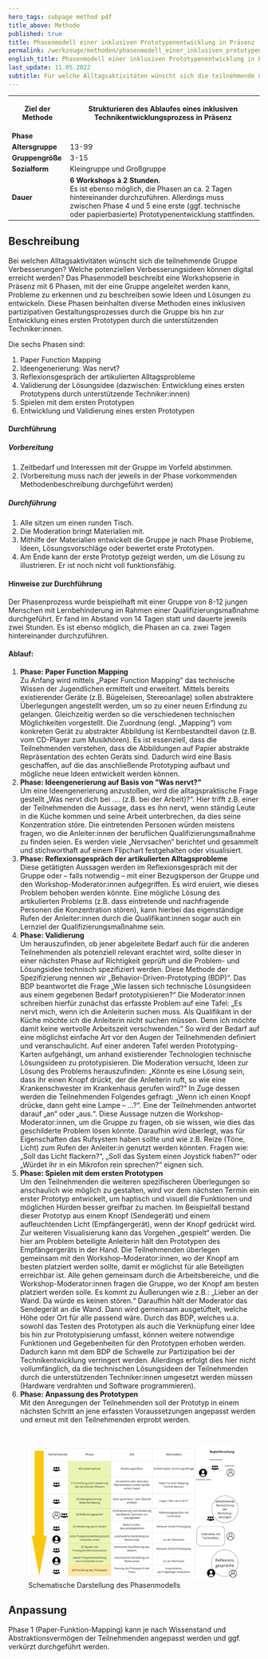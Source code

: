 ```yaml
---
hero_tags: subpage method pdf
title_above: Methode
published: true
title: Phasenmodell einer inklusiven Prototypenentwicklung in Präsenz
permalink: /werkzeuge/methoden/phasenmodell_einer_inklusiven_prototypenentwicklung_in_praesenz/
english_title: Phasenmodell einer inklusiven Prototypenentwicklung in Präsenz
last_update: 11.05.2022
subtitle: Für welche Alltagsaktivitäten wünscht sich die teilnehmende Gruppe Verbesserungen? Welche Ideen für Verbesserungen können digital erreicht werden? Das Phasenmodell beschreibt eine Workshop-Serie in Präsenz mit sechs Abschnitten (Phasen). Stufenweise wird die Gruppe angeleitet, Probleme zu erkennen und zu beschreiben. Damit sie schließlich Ideen und Lösungen zu entwickeln.
---
```


<table class="tb">
    <tr>
        <th><strong>Ziel der Methode</strong></th>
        <th>

Strukturieren des Ablaufes eines inklusiven Technikentwicklungsprozess in Präsenz

</th>
    </tr>
    <tr>
      <td><strong>Phase</strong></td>
      <td></td>
    </tr>
    <tr>
      <td><strong>Altersgruppe</strong></td>
      <td>13-99</td>
    </tr>
    <tr>
      <td><strong>Gruppengröße</strong></td>
      <td>3-15</td>
    </tr>
    <tr>
      <td><strong>Sozialform</strong></td>
      <td>Kleingruppe und Großgruppe</td>
    </tr>
    <tr>
      <td><strong>Dauer</strong></td>
      <td>
      <strong>
      6 Workshops à 2 Stunden.
      </strong>
      <br>
      Es ist ebenso möglich, die Phasen an ca. 2 Tagen hintereinander durchzuführen. Allerdings muss zwischen Phase 4 und 5 eine erste (ggf. technische oder papierbasierte) Prototypenentwicklung stattfinden.
      </td>
    </tr>
    
</table>

## Beschreibung

Bei welchen Alltagsaktivitäten wünscht sich die teilnehmende Gruppe Verbesserungen? Welche potenziellen Verbesserungsideen können digital erreicht werden? Das Phasenmodell beschreibt eine Workshopserie in Präsenz mit 6 Phasen, mit der eine Gruppe angeleitet werden kann, Probleme zu erkennen und zu beschreiben sowie Ideen und Lösungen zu entwickeln. Diese Phasen beinhalten diverse Methoden eines inklusiven partizipativen Gestaltungsprozesses durch die Gruppe bis hin zur Entwicklung eines ersten Prototypen durch die unterstützenden Techniker:innen.

Die sechs Phasen sind:

1. Paper Function Mapping
2. Ideengenerierung: Was nervt?
3. Reflexionsgespräch der artikulierten Alltagsprobleme
4. Validierung der Lösungsidee
   (dazwischen: Entwicklung eines ersten Prototypens durch unterstützende Techniker:innen)
5. Spielen mit dem ersten Prototypen
6. Entwicklung und Validierung eines ersten Prototypen

#### Durchführung

##### Vorbereitung

1. Zeitbedarf und Interessen mit der Gruppe im Vorfeld abstimmen.
2. (Vorbereitung muss nach der jeweils in der Phase vorkommenden Methodenbeschreibung durchgeführt werden)

##### Durchführung

1. Alle sitzen um einen runden Tisch.
2. Die Moderation bringt Materialien mit.
3. Mithilfe der Materialien entwickelt die Gruppe je nach Phase Probleme, Ideen, Lösungsvorschläge oder bewertet erste Prototypen.
4. Am Ende kann der erste Prototyp gezeigt werden, um die Lösung zu illustrieren. Er ist noch nicht voll funktionsfähig.

#### Hinweise zur Durchführung

Der Phasenprozess wurde beispielhaft mit einer Gruppe von 8-12 jungen Menschen mit Lernbehinderung im Rahmen einer Qualifizierungsmaßnahme durchgeführt. Er fand im Abstand von 14 Tagen statt und dauerte jeweils zwei Stunden. Es ist ebenso möglich, die Phasen an ca. zwei Tagen hintereinander durchzuführen.

#### Ablauf:

1. <strong>Phase: Paper Function Mapping </strong>
   <br>
   Zu Anfang wird mittels „Paper Function Mapping“ das technische Wissen der Jugendlichen ermittelt und erweitert. Mittels bereits existierender Geräte (z.B. Bügeleisen, Stereoanlage) sollen abstraktere Überlegungen angestellt werden, um so zu einer neuen Erfindung zu gelangen. Gleichzeitig werden so die verschiedenen technischen Möglichkeiten vorgestellt. Die Zuordnung (engl. „Mapping“) vom konkreten Gerät zu abstrakter Abbildung ist Kernbestandteil davon (z.B. vom CD-Player zum Musikhören). Es ist essenziell, dass die Teilnehmenden verstehen, dass die Abbildungen auf Papier abstrakte Repräsentation des echten Geräts sind. Dadurch wird eine Basis geschaffen, auf die das anschließende Prototyping aufbaut und mögliche neue Ideen entwickelt werden können.
2. <strong>Phase: Ideengenerierung auf Basis von "Was nervt?" </strong>
   <br>
   Um eine Ideengenerierung anzustoßen, wird die alltagspraktische Frage gestellt „Was nervt dich bei …. (z.B. bei der Arbeit)?“. Hier trifft z.B. einer der Teilnehmenden die Aussage, dass es ihn nervt, wenn ständig Leute in die Küche kommen und seine Arbeit unterbrechen, da dies seine Konzentration störe. Die eintretenden Personen würden meistens fragen, wo die Anleiter:innen der beruflichen Qualifizierungsmaßnahme zu finden seien. Es werden viele „Nervsachen“ berichtet und gesammelt und stichworthaft auf einem Flipchart festgehalten oder visualisiert.
3. <strong>Phase: Reflexionsgespräch der artikulierten Alltagsprobleme </strong>
   <br>
   Diese getätigten Aussagen werden im Reflexionsgespräch mit der Gruppe oder – falls notwendig – mit einer Bezugsperson der Gruppe und den Workshop-Moderator:innen aufgegriffen. Es wird eruiert, wie dieses Problem behoben werden könnte. Eine mögliche Lösung des artikulierten Problems (z.B. dass eintretende und nachfragende Personen die Konzentration stören), kann hierbei das eigenständige Rufen der Anleiter:innen durch die Qualifikant:innen sogar auch ein Lernziel der Qualifizierungsmaßnahme sein.
4. <strong>Phase: Validierung </strong>
   <br>
   Um herauszufinden, ob jener abgeleitete Bedarf auch für die anderen Teilnehmenden als potenziell relevant erachtet wird, sollte dieser in einer nächsten Phase auf Richtigkeit geprüft und die Problem- und Lösungsidee technisch spezifiziert werden. Diese Methode der Spezifizierung nennen wir „Behavior-Driven-Prototyping (BDP)“. Das BDP beantwortet die Frage „Wie lassen sich technische Lösungsideen aus einem gegebenen Bedarf prototypisieren?“ Die Moderator:innen schreiben hierfür zunächst das erfasste Problem auf eine Tafel: „Es nervt mich, wenn ich die Anleiterin suchen muss. Als Qualifikant in der Küche möchte ich die Anleiterin nicht suchen müssen. Denn ich möchte damit keine wertvolle Arbeitszeit verschwenden.“ So wird der Bedarf auf eine möglichst einfache Art vor den Augen der Teilnehmenden definiert und veranschaulicht. Auf einer anderen Tafel werden Prototyping-Karten aufgehängt, um anhand existierender Technologien technische Lösungsideen zu prototypisieren. Die Moderation versucht, Ideen zur Lösung des Problems herauszufinden: „Könnte es eine Lösung sein, dass ihr einen Knopf drückt, der die Anleiterin ruft, so wie eine Krankenschwester im Krankenhaus gerufen wird?“ In Zuge dessen werden die Teilnehmenden Folgendes gefragt: „Wenn ich einen Knopf drücke, dann geht eine Lampe – …?“. Eine der Teilnehmenden antwortet darauf „an“ oder „aus.“. Diese Aussage nutzen die Workshop-Moderator:innen, um die Gruppe zu fragen, ob sie wissen, wie dies das geschilderte Problem lösen könnte. Daraufhin wird überlegt, was für Eigenschaften das Rufsystem haben sollte und wie z.B. Reize (Töne, Licht) zum Rufen der Anleiter:in genutzt werden könnten. Fragen wie: „Soll das Licht flackern?“, „Soll das System einen Joystick haben?“ oder „Würdet ihr in ein Mikrofon rein sprechen?“ eignen sich.
5. <strong>Phase: Spielen mit dem ersten Prototypen </strong>
   <br>
   Um den Teilnehmenden die weiteren spezifischeren Überlegungen so anschaulich wie möglich zu gestalten, wird vor dem nächsten Termin ein erster Prototyp entwickelt, um haptisch und visuell die Funktionen und möglichen Hürden besser greifbar zu machen. Im Beispielfall bestand dieser Prototyp aus einem Knopf (Sendegerät) und einem aufleuchtenden Licht (Empfängergerät), wenn der Knopf gedrückt wird. Zur weiteren Visualisierung kann das Vorgehen „gespielt“ werden. Die hier am Problem beteiligte Anleiterin hält den Prototypen des Empfängergeräts in der Hand. Die Teilnehmenden überlegen gemeinsam mit den Workshop-Moderator:innen, wo der Knopf am besten platziert werden sollte, damit er möglichst für alle Beteiligten erreichbar ist. Alle gehen gemeinsam durch die Arbeitsbereiche, und die Workshop-Moderator:innen fragen die Gruppe, wo der Knopf am besten platziert werden solle. Es kommt zu Äußerungen wie z.B.: „Lieber an der Wand. Da würde es keinen stören.“ Daraufhin hält der Moderator das Sendegerät an die Wand. Dann wird gemeinsam ausgetüftelt, welche Höhe oder Ort für alle passend wäre.
   Durch das BDP, welches u.a. sowohl das Testen des Prototypen als auch die Verknüpfung einer Idee bis hin zur Prototypisierung umfasst, können weitere notwendige Funktionen und Gegebenheiten für den Prototypen erhoben werden. Dadurch kann mit dem BDP die Schwelle zur Partizipation bei der Technikentwicklung verringert werden. Allerdings erfolgt dies hier nicht vollumfänglich, da die technischen Lösungsideen der Teilnehmenden durch die unterstützenden Techniker:innen umgesetzt werden müssen (Hardware verdrahten und Software programmieren).
6. <strong>Phase: Anpassung des Prototypen </strong>
   <br>
   Mit den Anregungen der Teilnehmenden soll der Prototyp in einem nächsten Schritt an jene erfassten Voraussetzungen angepasst werden und erneut mit den Teilnehmenden erprobt werden.

<br>
<figure>
    <img src="/assets/img/uploads/PhasenmodellInklusive Technikentwicklung_PRASENZKomplett.jpg" alt="Schematische Darstellung des Phasenmodells" class="">
    <figcaption>Schematische Darstellung des Phasenmodells</figcaption>
</figure>

## Anpassung

Phase 1 (Paper-Funktion-Mapping) kann je nach Wissenstand und Abstraktionsvermögen der Teilnehmenden angepasst werden und ggf. verkürzt durchgeführt werden.
